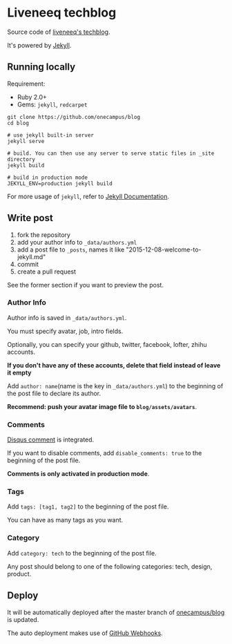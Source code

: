# Liveneeq techblog

Source code of [liveneeq's techblog](http://blog.liveneeq.com).

It's powered by [Jekyll](http://jekyllrb.com/).

## Running locally

Requirement:

* Ruby 2.0+
* Gems: `jekyll`, `redcarpet`

```shell
git clone https://github.com/onecampus/blog
cd blog

# use jekyll built-in server
jekyll serve

# build. You can then use any server to serve static files in _site directory
jekyll build

# build in production mode
JEKYLL_ENV=production jekyll build
```

For more usage of `jekyll`, refer to [Jekyll Documentation](http://jekyllrb.com/docs/home/).

## Write post

1. fork the repository
1. add your author info to `_data/authors.yml`
1. add a post file to `_posts`, names it like "2015-12-08-welcome-to-jekyll.md"
1. commit
1. create a pull request

See the former section if you want to preview the post.

### Author Info

Author info is saved in `_data/authors.yml`.

You must specify avatar, job, intro fields.

Optionally, you can specify your github, twitter, facebook, lofter, zhihu accounts.

__If you don't have any of these accounts, delete that field instead of leave it empty__

Add `author: name`(name is the key in `_data/authors.yml`) to the beginning of the post file to declare its author.

__Recommend: push your avatar image file to `blog/assets/avatars`__.


### Comments

[Disqus comment](https://disqus.com/) is integrated.

If you want to disable comments, add `disable_comments: true` to the beginning of the post file.

__Comments is only activated in production mode__.

### Tags

Add `tags: [tag1, tag2]` to the beginning of the post file.

You can have as many tags as you want.

### Category

Add `category: tech` to the beginning of the post file.

Any post should belong to one of the following categories: tech, design, product.

## Deploy

It will be automatically deployed after the master branch of [onecampus/blog](https://github.com/onecampus/blog) is updated.

The auto deployment makes use of [GitHub Webhooks](https://developer.github.com/webhooks/).
